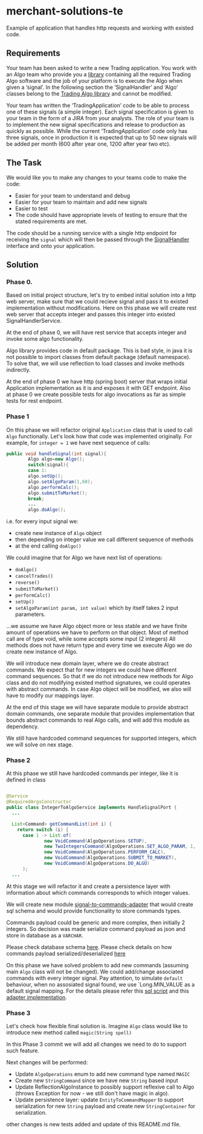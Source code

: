 # merchant-solutions-te

Example of application that handles http requests and working with existed code.

## Requirements

Your team has been asked to write a new Trading application.
You work with an Algo team who provide you a [library](./algo-lib/READMA.md) containing all the
required Trading Algo software and the job of your platform is to execute the Algo when given a
‘signal’.
In the following section the ‘SignalHandler’ and ‘Algo’ classes belong to
the [Trading Algo library](./algo-lib/READMA.md) and cannot be modified.

Your team has written the ‘TradingApplication’ code to be able to process one of these signals (a
simple integer). Each signal specification is given to your team in the form of a JIRA from your
analysts.
The role of your team is to implement the new signal specifications and release to production as
quickly as possible.
While the current ‘TradingApplication’ code only has three signals, once in production it is
expected that up to 50 new signals will be added per month (600 after year one, 1200 after year two
etc).

## The Task

We would like you to make any changes to your teams code to make the code:

- Easier for your team to understand and debug
- Easier for your team to maintain and add new signals
- Easier to test
- The code should have appropriate levels of testing to ensure that the stated
  requirements are met.

The code should be a running service with a single http endpoint for receiving the `signal` which
will then be passed through the [SignalHandler](./algo-lib/src/main/java/SignalHandler.java)
interface and onto your application.

## Solution

### Phase 0.

Based on initial project structure, let's try to embed initial solution into a http web server, make
sure that we could recieve signal and pass it to existed implementation without modifications.
Here on this phase we will create rest web server that accepts integer and passes this integer into
existed SignalHandlerService.

At the end of phase 0, we will have rest service that accepts integer and invoke some algo
functionality.

Algo library provides code in default package. This is bad style, in java it is not possible to
import classes from default package (default namespace).
To solve that, we will use reflection to load classes and invoke methods indirectly.

At the end of phase 0 we have http (spring boot) server that wraps initial Application
implementation as it is and exposes it with GET endpoint.
Also at phase 0 we create possible tests for algo invocations as far as simple tests for rest
endpoint.

### Phase 1

On this phase we will refactor original `Application` class that is used to call `Algo`
functionally.
Let's look how that code was implemented originally.
For example, for `integer = 1` we have next sequence of calls:

```java
public void handleSignal(int signal){
        Algo algo=new Algo();
        switch(signal){
        case 1:
        algo.setUp();
        algo.setAlgoParam(1,60);
        algo.performCalc();
        algo.submitToMarket();
        break;
        ...
        algo.doAlgo();
```

i.e. for every input signal we:

- create new instance of `Algo` object
- then depending on integer value we call different sequence of methods
- at the end calling `doAlgo()`

We could imagine that for Algo we have next list of operations:

- `doAlgo()`
- `cancelTrades()`
- `reverse()`
- `submitToMarket()`
- `performCalc()`
- `setUp()`
- `setAlgoParam(int param, int value)` which by itself takes 2 input parameters.

...we assume we have Algo object more or less stable and we have finite amount of operations we have
to perform on that object.
Most of method call are of type void, while some accepts some input (2 integers)
All methods does not have return type and every time we execute Algo we do create new instance of
Algo.

We will introduce new domain layer, where we do create abstract commands. We expect that for new
integers we could have different command sequences.
So that if we do not introduce new methods for Algo class and do not modifying existed method
signatures, we could operates with abstract commands.
In case Algo object will be modified, we also will have to modify our mappings layer.

At the end of this stage we will have separate module to provide abstract domain commands, one
separate module that
provides implementation that bounds abstract commands to real Algo calls, and will add this module
as dependency.

We still have hardcoded command sequences for supported integers, which we will solve on nex stage.

### Phase 2

At this phase we still have hardcoded commands per integer, like it is defined in class

```java

@Service
@RequiredArgsConstructor
public class IntegerToAlgoService implements HandleSignalPort {
  ...

  List<Command> getCommandList(int i) {
    return switch (i) {
      case 1 -> List.of(
              new VoidCommand(AlgoOperations.SETUP),
              new TwoIntegersCommand(AlgoOperations.SET_ALGO_PARAM, 1, 60),
              new VoidCommand(AlgoOperations.PERFORM_CALC),
              new VoidCommand(AlgoOperations.SUBMIT_TO_MARKET),
              new VoidCommand(AlgoOperations.DO_ALGO)
      );
  ...
```

At this stage we will refactor it and create a persistence layer with information about which
commands corresponds to which integer values.

We will create new module [signal-to-commands-adapter](./signal-to-commands-adapter/README.md) that
would create sql schema and would provide functionality to store commands types.

Commands payload could be generic and more complex, then initially 2 integers. So decision was made
serialize command payload as json and store in database as a `VARCHAR`.

Please check database
schema [here](./signal-to-commands-adapter/src/main/resources/db/changelog/changes-0.sql).
Please check details on how commands payload
serialized/deserialized [here](./signal-to-commands-adapter/src/main/java/com/example/adapter/db/mapper/EntityToCommandMapper.java)

On this phase we have solved problem to add new commands (assuming main `Algo` class will not be
changed).
We could add/change associated commands with every integer signal. Pay attention, to
simulate `default` behaviour, when no assosiated signal found, we use `Long.MIN_VALUE as a default
signal mapping. For the details please refer
this [sql script](./signal-to-commands-adapter/src/main/resources/db/changelog/changes-1.sql) and
this [adapter implementation](./signal-to-commands-adapter/src/main/java/com/example/adapter/db/DBCommandsAdapter.java).

### Phase 3

Let's check how flexible final solution is. Imagine `Algo` class would like to introduce new method
called `magic(String spell)`

In this Phase 3 commit we will add all changes we need to do to support such feature.

Next changes will be performed:

- Update `AlgoOperations` enum to add new command type named `MAGIC`
- Create new `StringCommand` since we have new `String` based input
- Update ReflectionAlgoInstance to possibly support reflexive call to Algo (throws Exception for
  now - we still don't have magic in algo).
- Update persistence layer: update `EntityToCommandMapper` to support serialization for new `String`
  payload and create new `StringContainer` for serialization.

other changes is new tests added and update of this README.md file.